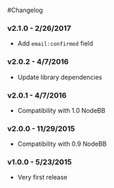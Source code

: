 #Changelog

### v2.1.0 - 2/26/2017

- Add `email:confirmed` field

### v2.0.2 - 4/7/2016

- Update library dependencies

### v2.0.1 - 4/7/2016

- Compatibility with 1.0 NodeBB

### v2.0.0 - 11/29/2015

- Compatibility with 0.9 NodeBB

### v1.0.0 - 5/23/2015

- Very first release